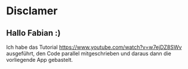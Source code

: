 # Disclamer
## Hallo Fabian :)
Ich habe das Tutorial https://www.youtube.com/watch?v=w7ejDZ8SWv ausgeführt, den Code parallel mitgeschrieben und daraus dann die vorliegende App gebastelt.
